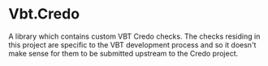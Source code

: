 # Vbt.Credo

A library which contains custom VBT Credo checks. The checks residing in this project are specific to the VBT development process and so it doesn't make sense for them to be submitted upstream to the Credo project.

